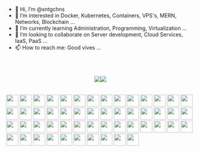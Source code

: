 - 👋 Hi, I’m @sntgchns
- 👀 I’m interested in Docker, Kubernetes, Containers, VPS's, MERN, Networks, Blockchain ...
- 🌱 I’m currently learning Administration, Programming, Virtualization ...
- 💞️ I’m looking to collaborate on Server development, Cloud Services, IaaS, PaaS ...
- 📫 How to reach me: Good vives ...

<br></br>
<div style="display: flex; justify-content: center; align-items:center;">
  <a href="https://sntgchns.github.io/">
    <img src="https://github-readme-stats.vercel.app/api?username=sntgchns&show_icons=true&theme=github_dark&hide=stars" />
  </a>
  <a href="https://sntgchns.github.io/">
    <img src="https://github-readme-stats.vercel.app/api/top-langs/?username=sntgchns&theme=github_dark&langs_count=8&layout=compact" />
  </a>
</div>
<br></br>
<div>
<img height="32" width="32" src="https://cdn.jsdelivr.net/npm/simple-icons@v6/icons/python.svg" />
<img height="32" width="32" src="https://cdn.jsdelivr.net/npm/simple-icons@v6/icons/notepadplusplus.svg" />
<img height="32" width="32" src="https://cdn.jsdelivr.net/npm/simple-icons@v6/icons/react.svg" />
<img height="32" width="32" src="https://cdn.jsdelivr.net/npm/simple-icons@v6/icons/javascript.svg" />
<img height="32" width="32" src="https://cdn.jsdelivr.net/npm/simple-icons@v6/icons/windows.svg" />
<img height="32" width="32" src="https://cdn.jsdelivr.net/npm/simple-icons@v6/icons/ubuntu.svg" />
<img height="32" width="32" src="https://cdn.jsdelivr.net/npm/simple-icons@v6/icons/visualstudiocode.svg" />
<img height="32" width="32" src="https://cdn.jsdelivr.net/npm/simple-icons@v6/icons/html5.svg" />
<img height="32" width="32" src="https://cdn.jsdelivr.net/npm/simple-icons@v6/icons/css3.svg" />
<img height="32" width="32" src="https://cdn.jsdelivr.net/npm/simple-icons@v6/icons/docker.svg" />
<img height="32" width="32" src="https://cdn.jsdelivr.net/npm/simple-icons@v6/icons/apache.svg" />
<img height="32" width="32" src="https://cdn.jsdelivr.net/npm/simple-icons@v6/icons/nginx.svg" />
<img height="32" width="32" src="https://cdn.jsdelivr.net/npm/simple-icons@v6/icons/mysql.svg" />
<img height="32" width="32" src="https://cdn.jsdelivr.net/npm/simple-icons@v6/icons/flask.svg" />
<img height="32" width="32" src="https://cdn.jsdelivr.net/npm/simple-icons@v6/icons/nodedotjs.svg" />
<img height="32" width="32" src="https://cdn.jsdelivr.net/npm/simple-icons@v6/icons/microsoftoffice.svg" />
<img height="32" width="32" src="https://cdn.jsdelivr.net/npm/simple-icons@v6/icons/microsoftedge.svg" />
<img height="32" width="32" src="https://cdn.jsdelivr.net/npm/simple-icons@v6/icons/google.svg" />
<img height="32" width="32" src="https://cdn.jsdelivr.net/npm/simple-icons@v6/icons/adobephotoshop.svg" />
<img height="32" width="32" src="https://cdn.jsdelivr.net/npm/simple-icons@v6/icons/android.svg" />
<img height="32" width="32" src="https://cdn.jsdelivr.net/npm/simple-icons@v6/icons/bitcoin.svg" />
<img height="32" width="32" src="https://cdn.jsdelivr.net/npm/simple-icons@v6/icons/blockchaindotcom.svg" />
<img height="32" width="32" src="https://cdn.jsdelivr.net/npm/simple-icons@v6/icons/ethereum.svg" />
<img height="32" width="32" src="https://cdn.jsdelivr.net/npm/simple-icons@v6/icons/bootstrap.svg" />
<img height="32" width="32" src="https://cdn.jsdelivr.net/npm/simple-icons@v6/icons/codepen.svg" />
<img height="32" width="32" src="https://cdn.jsdelivr.net/npm/simple-icons@v6/icons/fontawesome.svg" />
<img height="32" width="32" src="https://cdn.jsdelivr.net/npm/simple-icons@v6/icons/github.svg" />
<img height="32" width="32" src="https://cdn.jsdelivr.net/npm/simple-icons@v6/icons/godaddy.svg" />
<img height="32" width="32" src="https://cdn.jsdelivr.net/npm/simple-icons@v6/icons/googleanalytics.svg" />
<img height="32" width="32" src="https://cdn.jsdelivr.net/npm/simple-icons@v6/icons/googleads.svg" />
<img height="32" width="32" src="https://cdn.jsdelivr.net/npm/simple-icons@v6/icons/hyperledger.svg" />
<img height="32" width="32" src="https://cdn.jsdelivr.net/npm/simple-icons@v6/icons/intel.svg" />
<img height="32" width="32" src="https://cdn.jsdelivr.net/npm/simple-icons@v6/icons/jquery.svg" />
<img height="32" width="32" src="https://cdn.jsdelivr.net/npm/simple-icons@v6/icons/kubernetes.svg" />
<img height="32" width="32" src="https://cdn.jsdelivr.net/npm/simple-icons@v6/icons/linux.svg" />
<img height="32" width="32" src="https://cdn.jsdelivr.net/npm/simple-icons@v6/icons/openssl.svg" />
<img height="32" width="32" src="https://cdn.jsdelivr.net/npm/simple-icons@v6/icons/mongodb.svg" />
<img height="32" width="32" src="https://cdn.jsdelivr.net/npm/simple-icons@v6/icons/phpmyadmin.svg" />
<img height="32" width="32" src="https://cdn.jsdelivr.net/npm/simple-icons@v6/icons/pihole.svg" />
<img height="32" width="32" src="https://cdn.jsdelivr.net/npm/simple-icons@v6/icons/php.svg" />
<img height="32" width="32" src="https://cdn.jsdelivr.net/npm/simple-icons@v6/icons/serverless.svg" />
<img height="32" width="32" src="https://cdn.jsdelivr.net/npm/simple-icons@v6/icons/sketchup.svg" />
<img height="32" width="32" src="https://cdn.jsdelivr.net/npm/simple-icons@v6/icons/stackoverflow.svg" />
<img height="32" width="32" src="https://cdn.jsdelivr.net/npm/simple-icons@v6/icons/vuedotjs.svg" />
<img height="32" width="32" src="https://cdn.jsdelivr.net/npm/simple-icons@v6/icons/wireshark.svg" />
<img height="32" width="32" src="https://cdn.jsdelivr.net/npm/simple-icons@v6/icons/mongodb.svg" />
<img height="32" width="32" src="https://cdn.jsdelivr.net/npm/simple-icons@v6/icons/instagram.svg" />
<img height="32" width="32" src="https://cdn.jsdelivr.net/npm/simple-icons@v6/icons/facebook.svg" />
<img height="32" width="32" src="https://cdn.jsdelivr.net/npm/simple-icons@v6/icons/twitter.svg" />
<img height="32" width="32" src="https://cdn.jsdelivr.net/npm/simple-icons@v6/icons/youtube.svg" />
<img height="32" width="32" src="https://cdn.jsdelivr.net/npm/simple-icons@v6/icons/youtubemusic.svg" />
<img height="32" width="32" src="https://cdn.jsdelivr.net/npm/simple-icons@v6/icons/[ICON SLUG].svg" />
</div>

<!---
sntgchns/sntgchns is a ✨ special ✨ repository because its `README.md` (this file) appears on your GitHub profile.
You can click the Preview link to take a look at your changes.
--->
